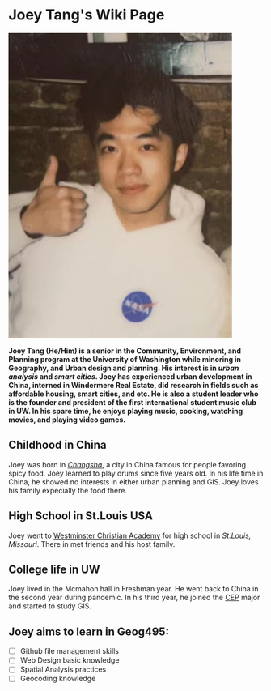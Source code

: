 # Joey Tang's Wiki Page
![Joey Tang](该方法.jpg)

**Joey Tang (He/Him) is a senior in the Community, Environment, and Planning program at the University of Washington while minoring in Geography, and Urban design and planning. His interest is in *urban analysis* and *smart cities*. Joey has experienced urban development in China, interned in Windermere Real Estate, did research in fields such as affordable housing, smart cities, and etc. He is also a student leader who is the founder and president of the first international student music club in UW. In his spare time, he enjoys playing music, cooking, watching movies, and playing video games.** 


## Childhood in China
Joey was born in [*Changsha*](https://en.wikipedia.org/wiki/Changsha), a city in China famous for people favoring spicy food. Joey learned to play drums since five years old. In his life time in China, he showed no interests in either urban planning and GIS. Joey loves his family expecially the food there. 


## High School in St.Louis USA
Joey went to [Westminster Christian Academy](https://wcastl.org/) for high school in *St.Louis, Missouri*. There in met friends and his host family. 


## College life in UW
Joey lived in the Mcmahon hall in Freshman year. He went back to China in the second year during pandemic. In his third year, he joined the [CEP](https://cep.be.uw.edu/) major and started to study GIS.


## Joey aims to learn in Geog495:
- [ ] Github file management skills
- [ ] Web Design basic knowledge
- [ ] Spatial Analysis practices
- [ ] Geocoding knowledge